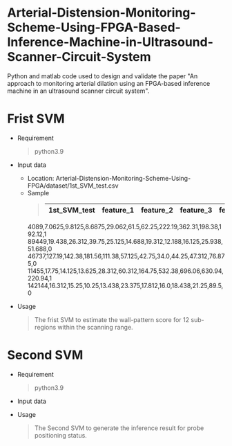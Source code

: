# Arterial-Distension-Monitoring-Scheme-Using-FPGA-Based-Inference-Machine-in-Ultrasound-Scanner-Circuit-System
Python and matlab code used to design and validate the paper "An approach to monitoring arterial dilation using an FPGA-based inference machine in an ultrasound scanner circuit system".

# Frist SVM

* Requirement
    > python3.9

* Input data
    * Location: Arterial-Distension-Monitoring-Scheme-Using-FPGA/dataset/1st_SVM_test.csv
    * Sample
      > |1st_SVM_test|feature_1|feature_2|feature_3|feature_4|feature_5|feature_6|feature_7|feature_8|feature_9|feature_10|label|
      > |------------|---------|---------|---------|---------|---------|---------|---------|---------|---------|----------|-----|
        4089,7.0625,9.8125,8.6875,29.062,61.5,62.25,222.19,362.31,198.38,192.12,1
89449,19.438,26.312,39.75,25.125,14.688,19.312,12.188,16.125,25.938,51.688,0
46737,127.19,142.38,181.56,111.38,57.125,42.75,34.0,44.25,47.312,76.875,0
11455,17.75,14.125,13.625,28.312,60.312,164.75,532.38,696.06,630.94,220.94,1
142144,16.312,15.25,10.25,13.438,23.375,17.812,16.0,18.438,21.25,89.5,0

* Usage
    > The frist SVM to estimate the wall-pattern score for 12 sub-regions within the scanning range.
        

# Second SVM

* Requirement
    > python3.9

* Input data
    > 

* Usage
    > The Second SVM to generate the inference result for probe positioning status.
    

